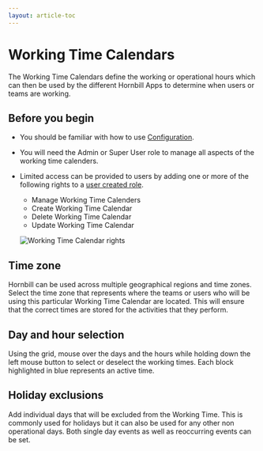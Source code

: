 ```yaml
---
layout: article-toc
---
```

# Working Time Calendars
The Working Time Calendars define the working or operational hours which can then be used by the different Hornbill Apps to determine when users or teams are working.

## Before you begin
* You should be familiar with how to use [Configuration](/esp-config/getting-started/using-configuration).
* You will need the Admin or Super User role to manage all aspects of the working time calenders.
* Limited access can be provided to users by adding one or more of the following rights to a [user created role](/esp-config/organizational-data/roles#user-created-roles).
    * Manage Working Time Calenders
    * Create Working Time Calendar
    * Delete Working Time Calendar
    * Update Working Time Calendar

    ![Working Time Calendar rights](/_books/esp-config/images/wtc-rights.png)
    
## Time zone
Hornbill can be used across multiple geographical regions and time zones. Select the time zone that represents where the teams or users who will be using this particular Working Time Calendar are located. This will ensure that the correct times are stored for the activities that they perform.

## Day and hour selection
Using the grid, mouse over the days and the hours while holding down the left mouse button to select or deselect the working times. Each block highlighted in blue represents an active time.

## Holiday exclusions
Add individual days that will be excluded from the Working Time. This is commonly used for holidays but it can also be used for any other non operational days. Both single day events as well as reoccurring events can be set.